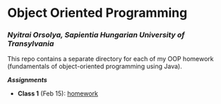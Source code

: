 # Object Oriented Programming

### *Nyitrai Orsolya, Sapientia Hungarian University of Transylvania*

This repo contains a separate directory for each of my OOP homework (fundamentals of object-oriented programming using Java).

***Assignments***

 - **Class 1** (Feb 15):  [homework](https://github.com/orsolyaeva/OOP/tree/main/Homework1/src)
